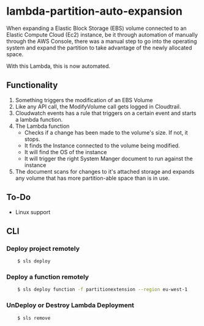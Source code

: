 # lambda-partition-auto-expansion

When expanding a Elastic Block Storage (EBS) volume connected to an Elastic Compute Cloud (Ec2) instance, be it through automation of manually through the AWS Console, there was a manual step to go into the operating system and expand the partition to take advantage of the newly allocated space. 

With this Lambda, this is now automated.

## Functionality
1. Something triggers the modification of an EBS Volume
2. Like any API call, the ModifyVolume call gets logged in Cloudtrail.
3. Cloudwatch events has a rule that triggers on a certain event and starts a lambda function.
4. The Lambda function
    * Checks if a change has been made to the volume's size. If not, it stops.
    * It finds the Instance connected to the volume being modified.
    * It will find the OS of the instance
    * It will trigger the right System Manger document to run against the instance
5. The document scans for changes to it's attached storage and expands any volume that has more partition-able space than is in use.

## To-Do
* Linux support


## CLI 


### Deploy project remotely

```bash
    $ sls deploy
```

### Deploy a function remotely

```bash
    $ sls deploy function -f partitionextension --region eu-west-1 
```

### UnDeploy or Destroy Lambda Deployment

```bash
    $ sls remove
```
